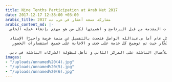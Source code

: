```yaml
---
title: Nine Tenths Participation at Arab Net 2017
date: 2017-12-17 12:38:00 +03:00
arabic_title: مشاركة تسعة أعشار في عرب نت 2017
arabic_content_md: |-
  قام برنامج تسعة أعشار برعاية تحدي الشركات الناشئة في ملتقى عرب نت 2017 – الرياض و المشاركة في المعرض المصاحب بكونه أكبر تجمع رقمي في المملكة العربية السعودية حيث يتناول أحدث المواضيع المتخصصة لتطوير الأعمال في المملكة. قام مدير تسعة أعشار م.أمجد إدريس بالحديث عن الخدمات المقدمة من قبل البرنامج و اهميتها لكل من هو مهتم بإنشاء عمله الخاص.

  يقام ملتقى عرب نت على أربعة منتديات مهتمة بتطوير الأعمال، وهي الابتكار والاستثمار، وتقنية الإعلام والإعلان، والتحول الرقمي، والاقتصاد الرقمي. كما يوجد يوم مخصص للرواد ويهدف على تمكين روّاد الأعمال والشركات الصغيرة والمتوسطة من الأمور الأساسية المطلوبة لتحقيق التحوّل في المملكة العربية السعودية، استنادًا لذلك الهدف عقد فريق عمل تسعة أعشار ورشة عمل تدور عن بعض الخدمات المقدمة فتحدث الإستاذ زهير سقا خدمات تسعة أعشار بشكل عام أما م.عبدالله الواصل فتحدث بالتفصيل عن منصة فرصة واخيرًا الإستاذ
   عبدالعزيز المدني تحدث عن منصة تُجّار حيث تم توضيح كل خدمة على حدى و الاجابة على جميع استفسارات الحضور.

  أما تحدي الشركات الناشئة فيكمن طريقة عملها على تأهل على 3 شركات ناشئة من الرياض والانتقال للمشاركة في بطولة الشركات الناشئة في دبي في شهر مايو 2018، حيث يحصل الفائز على مبلغ 20 ألف دولار و منحة إلى سيليكون فالي. حيث حاز فريق لبية وهو أحد فرق خريجي مسرعة تسعة أعشار للأعمال الناشئة على المركز الثاني و تأهل لبطولة الشركات الناشئة في دبي.
images:
- "/uploads/unnamed%20(4).jpg"
- "/uploads/unnamed%20(5).jpg"
- "/uploads/unnamed%20(6).jpg"
---
```


 